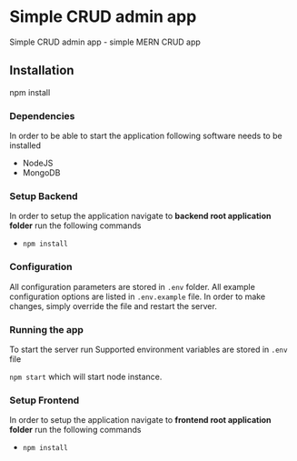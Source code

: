 # Simple CRUD admin app #

Simple CRUD admin app - simple MERN CRUD app
 
## Installation ##
npm install

### Dependencies ###

In order to be able to start the application following software needs to be installed
 - NodeJS
 - MongoDB

### Setup Backend ###

In order to setup the application navigate to **backend root application folder** run the following commands
 - `npm install`

### Configuration ###
All configuration parameters are stored in `.env` folder. All example configuration options are listed in `.env.example` file. 
In order to make changes, simply override the file and restart the server.

### Running the app ###
To start the server run
Supported environment variables are stored in `.env` file

`npm start` which will start node instance.


### Setup Frontend ###

In order to setup the application navigate to **frontend root application folder** run the following commands
 - `npm install`
